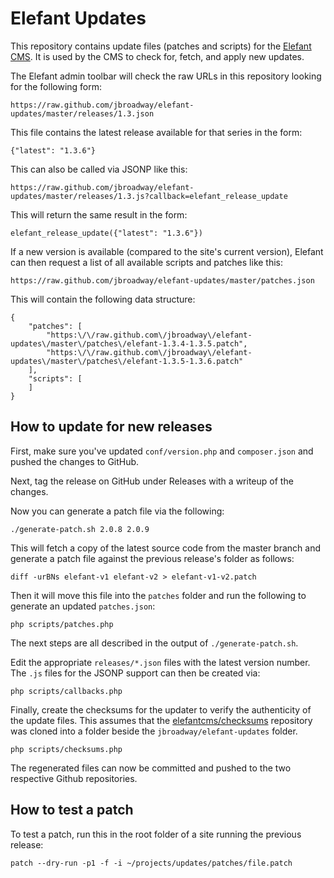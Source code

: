 # Elefant Updates

This repository contains update files (patches and scripts) for the
[Elefant CMS](http://www.elefantcms.com/). It is used by the CMS to
check for, fetch, and apply new updates.

The Elefant admin toolbar will check the raw URLs in this repository
looking for the following form:

	https://raw.github.com/jbroadway/elefant-updates/master/releases/1.3.json

This file contains the latest release available for that series in the form:

	{"latest": "1.3.6"}

This can also be called via JSONP like this:

	https://raw.github.com/jbroadway/elefant-updates/master/releases/1.3.js?callback=elefant_release_update

This will return the same result in the form:

	elefant_release_update({"latest": "1.3.6"})

If a new version is available (compared to the site's current version),
Elefant can then request a list of all available scripts and patches
like this:

	https://raw.github.com/jbroadway/elefant-updates/master/patches.json

This will contain the following data structure:

	{
		"patches": [
			"https:\/\/raw.github.com\/jbroadway\/elefant-updates\/master\/patches\/elefant-1.3.4-1.3.5.patch",
			"https:\/\/raw.github.com\/jbroadway\/elefant-updates\/master\/patches\/elefant-1.3.5-1.3.6.patch"
		],
		"scripts": [
		]
	}

## How to update for new releases

First, make sure you've updated `conf/version.php` and `composer.json` and pushed the
changes to GitHub.

Next, tag the release on GitHub under Releases with a writeup of the changes.

Now you can generate a patch file via the following:

	./generate-patch.sh 2.0.8 2.0.9

This will fetch a copy of the latest source code from the master branch and generate
a patch file against the previous release's folder as follows:

	diff -urBNs elefant-v1 elefant-v2 > elefant-v1-v2.patch

Then it will move this file into the `patches` folder and run the following to generate
an updated `patches.json`:

	php scripts/patches.php

The next steps are all described in the output of `./generate-patch.sh`.

Edit the appropriate `releases/*.json` files with the latest version number.
The `.js` files for the JSONP support can then be created via:

	php scripts/callbacks.php

Finally, create the checksums for the updater to verify the authenticity of the
update files. This assumes that the [elefantcms/checksums](https://github.com/elefantcms/checksums)
repository was cloned into a folder beside the `jbroadway/elefant-updates` folder.

	php scripts/checksums.php

The regenerated files can now be committed and pushed to the two respective Github
repositories.

## How to test a patch

To test a patch, run this in the root folder of a site running the previous release:

	patch --dry-run -p1 -f -i ~/projects/updates/patches/file.patch
